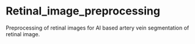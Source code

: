 # Retinal_image_preprocessing
Preprocessing of retinal images for AI based artery vein segmentation of retinal image.
